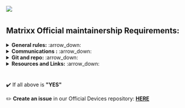 <a href="#"><img src="https://i.postimg.cc/LhFYdz13/Banner-Logo-Header.png" /></a>

#

## Matrixx Official maintainership Requirements:

<details>
<br>
<summary><b>General rules:</b> :arrow_down: </summary>

* All maintainers must have knowledge about source control tools such as *git* and *repo*.
* All maintainers must release device sources **publicly** at [**Matrixx-Devices**](https://github.com/Matrixx-Devices) on Github
* All sources must be fully synced (pushed to GitHub) **prior to** every official build release
* Device trees can be co-maintained
* All maintainers must test every build before release this including with testers if possible in order to avoid issues
* If some quality requirements can’t be passed, the maintainer must provide the reason for the exception while applying for maintainer status
* Maintainers must respect each other, any act of hate or abuse will be severely punished
* A forum thread (usually XDA) must be made using official template and contain all the device documentation such as installation steps, download links, sources

</details>

<details>
<br>
<summary><b>Communications :</b> :arrow_down: </summary>

* The team communicates using Telegram group chat that you'll get an invite to when applying 
* PMs should be avoided as much as possible so all users can participate in a discussion
* Don’t spam about any ETAs, upcoming source updates or features to add
* We encourage features to be added via pull request, so we can review code and decide to implement 
* Feature requests should be made using *Pull Requests* with a properly prepared and **tested** commits

</details>

<details>
<br>
<summary><b>Git and repo:</b> :arrow_down: </summary>

* Git trees should be maintained in a tidy and organized manner
* Official release branches must be named after current Android version, e.g. Android 14 -branch_name-> 14.0, this naming is mandatory
* In the case of incompatibility with current, already hosted device sources, maintainers will need to create a dedicated branch for their device on said repos (eg. *14.0-cepheus*)
* Maintainers are free to create additional backup/testing branches
* Original commit authorship must be maintained
* Commits must preserve proper and informative naming
* Commits must describe the change, especially reverts. Commits without proper messages are meaningless, showing that you have no actual idea what you’re doing. 
* Reverts without a message doesn’t let others know what problem it was causing and it is generally bad for community
* Rebasing and force-pushing is allowed as long as it doesn’t affect other users badly
* Don’t force-push main branch of a common dt repository until consulted with all maintainers using it
* When force-pushing a branch it is advised to create a copy of it just in case, named *'mybranch-old'* or *'mybranch-today's date'*

</details>

<details>
<br>
<summary><b>Resources and Links:</b> :arrow_down: </summary>

* [**Rom Sources**](https://github.com/ProjectMatrixx)
* [**XDA Template**](https://raw.githubusercontent.com/ProjectMatrixx/Assets/14.0/XDA-template.txt)

</details>

#

:heavy_check_mark: If all above is **"YES"**

:pencil2: **Create an issue** in our Official Devices repository: [**HERE**](https://github.com/Matrixx-Devices/official_devices/issues/new/choose)
